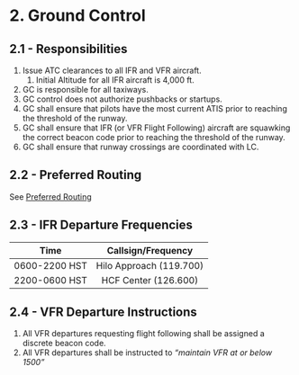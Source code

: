 # 2. Ground Control

## 2.1 - Responsibilities

1. Issue ATC clearances to all IFR and VFR aircraft.
   1. Initial Altitude for all IFR aircraft is 4,000 ft.
2. GC is responsible for all taxiways.
3. GC control does not authorize pushbacks or startups.
4. GC shall ensure that pilots have the most current ATIS prior to reaching the threshold of the runway.
5. GC shall ensure that IFR (or VFR Flight Following) aircraft are squawking the correct beacon code prior to reaching the threshold of the runway.
6. GC shall ensure that runway crossings are coordinated with LC.

## 2.2 - Preferred Routing

See [Preferred Routing](<../../references/Preferred Routing.md>)

## 2.3 - IFR Departure Frequencies

| Time | Callsign/Frequency |
|:---:|:---:|
| 0600-2200 HST | Hilo Approach (119.700) |
| 2200-0600 HST | HCF Center (126.600) |

## 2.4 - VFR Departure Instructions

1. All VFR departures requesting flight following shall be assigned a discrete beacon code.
2. All VFR departures shall be instructed to *“maintain VFR at or below 1500”*
